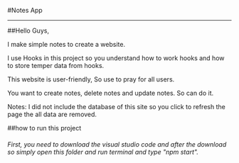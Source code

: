 #Notes App

*************************************************************************************

##Hello Guys,

I make simple notes to create a website.

I use Hooks in this project so you understand how to work hooks and how to store temper data from hooks.

This website is user-friendly, So use to pray for all users.

You want to create notes, delete notes and update notes. So can do it.

Notes: I did not include the database of this site so you click to refresh the page the all data are removed.

##how to run this project

###### First, you need to download the visual studio code and after the download so simply open this folder and run terminal and type "npm start".
